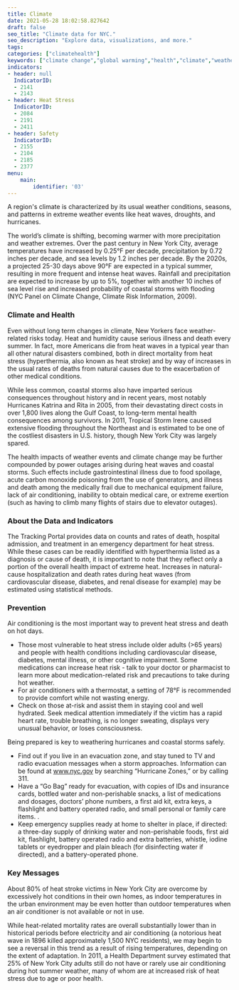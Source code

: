 ```yaml
---
title: Climate
date: 2021-05-28 18:02:58.827642
draft: false
seo_title: "Climate data for NYC."
seo_description: "Explore data, visualizations, and more."
tags: 
categories: ["climatehealth"]
keywords: ["climate change","global warming","health","climate","weather-related illness","storms"]
indicators:
- header: null
  IndicatorID:
  - 2141
  - 2143
- header: Heat Stress
  IndicatorID:
  - 2084
  - 2191
  - 2411
- header: Safety
  IndicatorID:
  - 2155
  - 2104
  - 2185
  - 2377
menu:
    main:
        identifier: '03'
---
```


A region's climate is characterized by its usual weather conditions, seasons, and patterns in extreme weather events like heat waves, droughts, and hurricanes.

The world’s climate is shifting, becoming warmer with more precipitation and weather extremes. Over the past century in New York City, average temperatures have increased by 0.25°F per decade, precipitation by 0.72 inches per decade, and sea levels by 1.2 inches per decade. By the 2020s, a projected 25-30 days above 90°F are expected in a typical summer, resulting in more frequent and intense heat waves. Rainfall and precipitation are expected to increase by up to 5%, together with another 10 inches of sea level rise and increased probability of coastal storms with flooding (NYC Panel on Climate Change, Climate Risk Information, 2009).

### Climate and Health

Even without long term changes in climate, New Yorkers face weather-related risks today. Heat and humidity cause serious illness and death every summer. In fact, more Americans die from heat waves in a typical year than all other natural disasters combined, both in direct mortality from heat stress (hyperthermia, also known as heat stroke) and by way of increases in the usual rates of deaths from natural causes due to the exacerbation of other medical conditions.   
  
 While less common, coastal storms also have imparted serious consequences throughout history and in recent years, most notably Hurricanes Katrina and Rita in 2005, from their devastating direct costs in over 1,800 lives along the Gulf Coast, to long-term mental health consequences among survivors. In 2011, Tropical Storm Irene caused extensive flooding throughout the Northeast and is estimated to be one of the costliest disasters in U.S. history, though New York City was largely spared.   
  
 The health impacts of weather events and climate change may be further compounded by power outages arising during heat waves and coastal storms. Such effects include gastrointestinal illness due to food spoilage, acute carbon monoxide poisoning from the use of generators, and illness and death among the medically frail due to mechanical equipment failure, lack of air conditioning, inability to obtain medical care, or extreme exertion (such as having to climb many flights of stairs due to elevator outages).

### About the Data and Indicators

The Tracking Portal provides data on counts and rates of death, hospital admission, and treatment in an emergency department for heat stress. While these cases can be readily identified with hyperthermia listed as a diagnosis or cause of death, it is important to note that they reflect only a portion of the overall health impact of extreme heat. Increases in natural-cause hospitalization and death rates during heat waves (from cardiovascular disease, diabetes, and renal disease for example) may be estimated using statistical methods.   
  
### Prevention

Air conditioning is the most important way to prevent heat stress and death on hot days.

* Those most vulnerable to heat stress include older adults (>65 years) and people with health conditions including cardiovascular disease, diabetes, mental illness, or other cognitive impairment. Some medications can increase heat risk - talk to your doctor or pharmacist to learn more about medication-related risk and precautions to take during hot weather.
* For air conditioners with a thermostat, a setting of 78°F is recommended to provide comfort while not wasting energy.
* Check on those at-risk and assist them in staying cool and well hydrated. Seek medical attention immediately if the victim has a rapid heart rate, trouble breathing, is no longer sweating, displays very unusual behavior, or loses consciousness.

Being prepared is key to weathering hurricanes and coastal storms safely. 

* Find out if you live in an evacuation zone, and stay tuned to TV and radio evacuation messages when a storm approaches. Information can be found at www.nyc.gov by searching “Hurricane Zones,” or by calling 311.
* Have a “Go Bag” ready for evacuation, with copies of IDs and insurance cards, bottled water and non-perishable snacks, a list of medications and dosages, doctors’ phone numbers, a first aid kit, extra keys, a flashlight and battery operated radio, and small personal or family care items. .
* Keep emergency supplies ready at home to shelter in place, if directed: a three-day supply of drinking water and non-perishable foods, first aid kit, flashlight, battery operated radio and extra batteries, whistle, iodine tablets or eyedropper and plain bleach (for disinfecting water if directed), and a battery-operated phone.

### Key Messages

About 80% of heat stroke victims in New York City are overcome by excessively hot conditions in their own homes, as indoor temperatures in the urban environment may be even hotter than outdoor temperatures when an air conditioner is not available or not in use.

While heat-related mortality rates are overall substantially lower than in historical periods before electricity and air conditioning (a notorious heat wave in 1896 killed approximately 1,500 NYC residents), we may begin to see a reversal in this trend as a result of rising temperatures, depending on the extent of adaptation. In 2011, a Health Department survey estimated that 25% of New York City adults still do not have or rarely use air conditioning during hot summer weather, many of whom are at increased risk of heat stress due to age or poor health.
